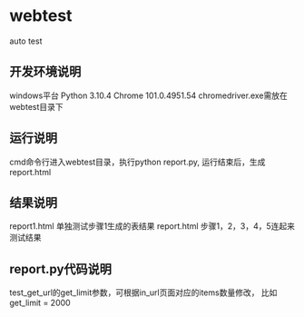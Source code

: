 # webtest
auto test

## 开发环境说明
windows平台
Python 3.10.4
Chrome	101.0.4951.54
chromedriver.exe需放在webtest目录下

## 运行说明
cmd命令行进入webtest目录，执行python report.py, 运行结束后，生成report.html


## 结果说明
report1.html 单独测试步骤1生成的表结果
report.html 步骤1，2，3，4，5连起来测试结果

## report.py代码说明
test_get_url的get_limit参数，可根据in_url页面对应的items数量修改， 比如get_limit = 2000

